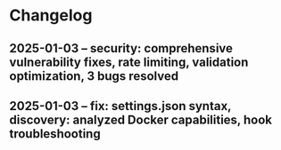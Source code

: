 # Changelog

## 2025-01-03 – security: comprehensive vulnerability fixes, rate limiting, validation optimization, 3 bugs resolved
## 2025-01-03 – fix: settings.json syntax, discovery: analyzed Docker capabilities, hook troubleshooting